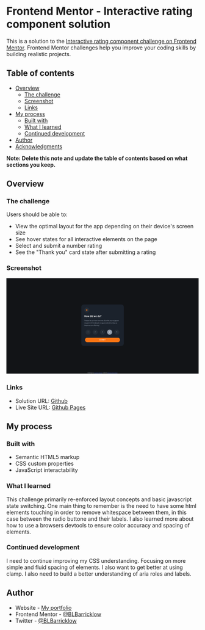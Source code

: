 # Frontend Mentor - Interactive rating component solution

This is a solution to the [Interactive rating component challenge on Frontend Mentor](https://www.frontendmentor.io/challenges/interactive-rating-component-koxpeBUmI). Frontend Mentor challenges help you improve your coding skills by building realistic projects. 

## Table of contents

- [Overview](#overview)
  - [The challenge](#the-challenge)
  - [Screenshot](#screenshot)
  - [Links](#links)
- [My process](#my-process)
  - [Built with](#built-with)
  - [What I learned](#what-i-learned)
  - [Continued development](#continued-development)
- [Author](#author)
- [Acknowledgments](#acknowledgments)

**Note: Delete this note and update the table of contents based on what sections you keep.**

## Overview

### The challenge

Users should be able to:

- View the optimal layout for the app depending on their device's screen size
- See hover states for all interactive elements on the page
- Select and submit a number rating
- See the "Thank you" card state after submitting a rating

### Screenshot

![](/images/screenshot.png)

### Links

- Solution URL: [Github](https://github.com/BLBarricklow/Frontend-Mentor---Interactive-rating-component)
- Live Site URL: [Github Pages](https://blbarricklow.github.io/Frontend-Mentor---Interactive-rating-component/)

## My process

### Built with

- Semantic HTML5 markup
- CSS custom properties
- JavaScript interactability
### What I learned

This challenge primarily re-enforced layout concepts and basic javascript state switching. One main thing to remember is the need to have some html elements touching in order to remove whitespace between them, in this case between the radio buttone and their labels. I also learned more about how to use a browsers devtools to ensure color accuracy and spacing of elements.

### Continued development

I need to continue improving my CSS understanding. Focusing on more simple and fluid spacing of elements. I also want to get better at using clamp. I also need to build a better understanding of aria roles and labels.

## Author

- Website - [My portfolio](https://blbarricklow.netlify.app/)
- Frontend Mentor - [@BLBarricklow](https://www.frontendmentor.io/profile/BLBarricklow)
- Twitter - [@BLBarricklow](https://www.twitter.com/blbarricklow)

